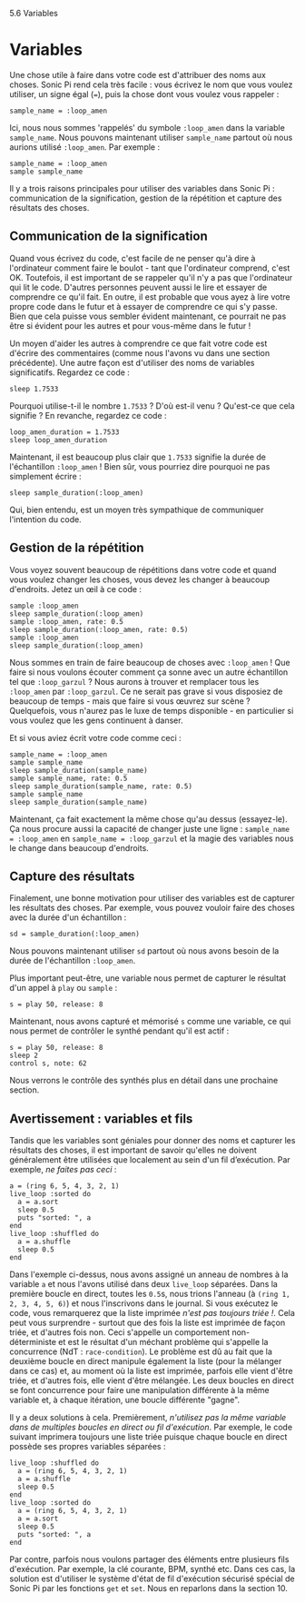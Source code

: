 5.6 Variables

# Variables

Une chose utile à faire dans votre code est d'attribuer des noms aux choses. Sonic Pi rend cela très facile : vous écrivez le nom que vous voulez utiliser, un signe égal (`=`), puis la chose dont vous voulez vous rappeler :

```
sample_name = :loop_amen
```

Ici, nous nous sommes 'rappelés' du symbole `:loop_amen` dans la variable `sample_name`. Nous pouvons maintenant utiliser `sample_name` partout où nous aurions utilisé `:loop_amen`. Par exemple :

```
sample_name = :loop_amen
sample sample_name
```

Il y a trois raisons principales pour utiliser des variables dans Sonic Pi : communication de la signification, gestion de la répétition et capture des résultats des choses.

## Communication de la signification

Quand vous écrivez du code, c'est facile de ne penser qu'à dire à l'ordinateur comment faire le boulot - tant que l'ordinateur comprend, c'est OK. Toutefois, il est important de se rappeler qu'il n'y a pas que l'ordinateur qui lit le code. D'autres personnes peuvent aussi le lire et essayer de comprendre ce qu'il fait. En outre, il est probable que vous ayez à lire votre propre code dans le futur et à essayer de comprendre ce qui s'y passe. Bien que cela puisse vous sembler évident maintenant, ce pourrait ne pas être si évident pour les autres et pour vous-même dans le futur !

Un moyen d'aider les autres à comprendre ce que fait votre code est d'écrire des commentaires (comme nous l'avons vu dans une section précédente). Une autre façon est d'utiliser des noms de variables significatifs. Regardez ce code :

```
sleep 1.7533
```

Pourquoi utilise-t-il le nombre `1.7533` ? D'où est-il venu ? Qu'est-ce que cela signifie ? En revanche, regardez ce code :

```
loop_amen_duration = 1.7533
sleep loop_amen_duration
```

Maintenant, il est beaucoup plus clair que `1.7533` signifie la durée de l'échantillon `:loop_amen` ! Bien sûr, vous pourriez dire pourquoi ne pas simplement écrire :

```
sleep sample_duration(:loop_amen)
```

Qui, bien entendu, est un moyen très sympathique de communiquer l'intention du code.

## Gestion de la répétition

Vous voyez souvent beaucoup de répétitions dans votre code et quand vous voulez changer les choses, vous devez les changer à beaucoup d'endroits. Jetez un œil à ce code :

```
sample :loop_amen
sleep sample_duration(:loop_amen)
sample :loop_amen, rate: 0.5
sleep sample_duration(:loop_amen, rate: 0.5)
sample :loop_amen
sleep sample_duration(:loop_amen)
```

Nous sommes en train de faire beaucoup de choses avec `:loop_amen` ! Que faire si nous voulons écouter comment ça sonne avec un autre échantillon tel que `:loop_garzul` ? Nous aurons à trouver et remplacer tous les `:loop_amen` par `:loop_garzul`. Ce ne serait pas grave si vous disposiez de beaucoup de temps - mais que faire si vous œuvrez sur scène ? Quelquefois, vous n'aurez pas le luxe de temps disponible - en particulier si vous voulez que les gens continuent à danser.

Et si vous aviez écrit votre code comme ceci :

```
sample_name = :loop_amen
sample sample_name
sleep sample_duration(sample_name)
sample sample_name, rate: 0.5
sleep sample_duration(sample_name, rate: 0.5)
sample sample_name
sleep sample_duration(sample_name)
```

Maintenant, ça fait exactement la même chose qu'au dessus (essayez-le). Ça nous procure aussi la capacité de changer juste une ligne : `sample_name = :loop_amen` en `sample_name = :loop_garzul` et la magie des variables nous le change dans beaucoup d'endroits.

## Capture des résultats

Finalement, une bonne motivation pour utiliser des variables est de capturer les résultats des choses. Par exemple, vous pouvez vouloir faire des choses avec la durée d'un échantillon :

```
sd = sample_duration(:loop_amen)
```

Nous pouvons maintenant utiliser `sd` partout où nous avons besoin de la durée de l'échantillon `:loop_amen`.

Plus important peut-être, une variable nous permet de capturer le résultat d'un appel à `play` ou `sample` :

```
s = play 50, release: 8
```

Maintenant, nous avons capturé et mémorisé `s` comme une variable, ce qui nous permet de contrôler le synthé pendant qu'il est actif :

```
s = play 50, release: 8
sleep 2
control s, note: 62
```

Nous verrons le contrôle des synthés plus en détail dans une prochaine section.


## Avertissement : variables et fils

Tandis que les variables sont géniales pour donner des noms et capturer les résultats des choses, il est important de savoir qu'elles ne doivent généralement être utilisées que localement au sein d'un fil d’exécution. Par exemple, *ne faites pas ceci* :

```
a = (ring 6, 5, 4, 3, 2, 1)
live_loop :sorted do
  a = a.sort
  sleep 0.5
  puts "sorted: ", a
end
live_loop :shuffled do
  a = a.shuffle
  sleep 0.5
end
```

Dans l'exemple ci-dessus, nous avons assigné un anneau de nombres à la variable `a` et nous l'avons utilisé dans deux `live_loop` séparées. Dans la première boucle en direct, toutes les `0.5`s, nous trions l'anneau (à `(ring 1, 2, 3, 4, 5, 6)`) et nous l'inscrivons dans le journal. Si vous exécutez le code, vous remarquerez que la liste imprimée *n'est pas toujours triée !*. Cela peut vous surprendre - surtout que des fois la liste est imprimée de façon triée, et d'autres fois non. Ceci s'appelle un comportement non-déterministe et est le résultat d'un méchant problème qui s'appelle la concurrence (NdT : `race-condition`). Le problème est dû au fait que la deuxième boucle en direct manipule également la liste (pour la mélanger dans ce cas) et, au moment où la liste est imprimée, parfois elle vient d'être triée, et d'autres fois, elle vient d'être mélangée. Les deux boucles en direct se font concurrence pour faire une manipulation différente à la même variable et, à chaque itération, une boucle différente "gagne".

Il y a deux solutions à cela. Premièrement, *n'utilisez pas la même variable dans de multiples boucles en direct ou fil d'exécution*. Par exemple, le code suivant imprimera toujours une liste triée puisque chaque boucle en direct possède ses propres variables séparées :

```
live_loop :shuffled do
  a = (ring 6, 5, 4, 3, 2, 1)
  a = a.shuffle
  sleep 0.5
end
live_loop :sorted do
  a = (ring 6, 5, 4, 3, 2, 1)
  a = a.sort
  sleep 0.5
  puts "sorted: ", a
end
```

Par contre, parfois nous voulons partager des éléments entre plusieurs fils d'exécution. Par exemple, la clé courante, BPM, synthé etc. Dans ces cas, la solution est d'utiliser le système d'état de fil d'exécution sécurisé spécial de Sonic Pi par les fonctions `get` et `set`. Nous en reparlons dans la section 10.

